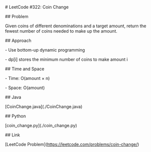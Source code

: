 \# LeetCode #322: Coin Change



\## Problem

Given coins of different denominations and a target amount, return the fewest number of coins needed to make up the amount.



\## Approach

\- Use bottom-up dynamic programming

\- dp\[i] stores the minimum number of coins to make amount i



\## Time and Space

\- Time: O(amount × n)

\- Space: O(amount)



\## Java

\[CoinChange.java](./CoinChange.java)



\## Python

\[coin\_change.py](./coin\_change.py)



\## Link

\[LeetCode Problem](https://leetcode.com/problems/coin-change/)




